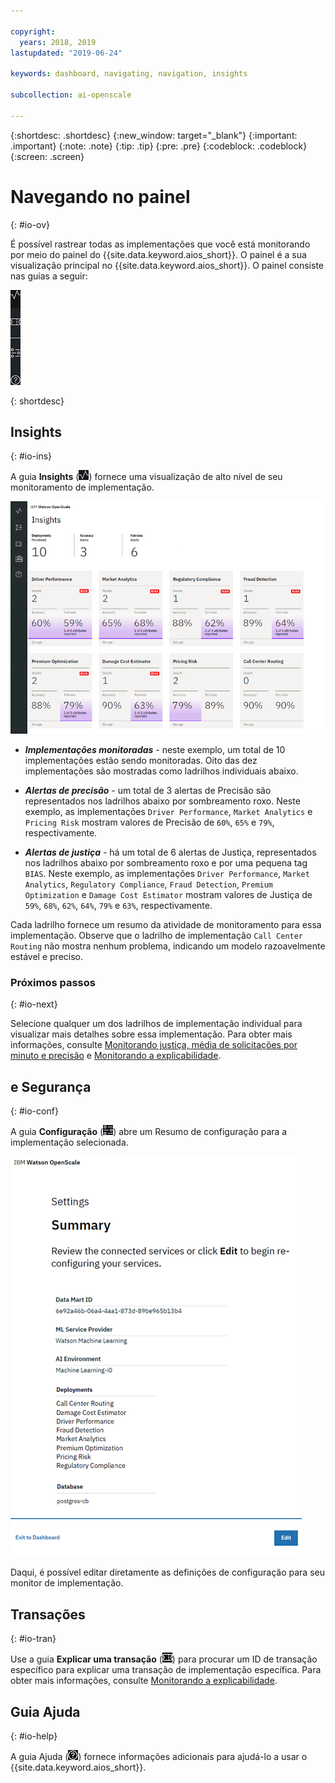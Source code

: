 ```yaml
---

copyright:
  years: 2018, 2019
lastupdated: "2019-06-24"

keywords: dashboard, navigating, navigation, insights

subcollection: ai-openscale

---
```


{:shortdesc: .shortdesc}
{:new_window: target="_blank"}
{:important: .important}
{:note: .note}
{:tip: .tip}
{:pre: .pre}
{:codeblock: .codeblock}
{:screen: .screen}

# Navegando no painel
{: #io-ov}

É possível rastrear todas as implementações que você está monitorando por meio do painel do {{site.data.keyword.aios_short}}. O painel é a sua visualização principal no {{site.data.keyword.aios_short}}. O painel consiste nas guias a seguir:

  ![Insight tabs](images/insight-tabs.png)

{: shortdesc}

## Insights
{: #io-ins}

A guia **Insights** (![Painel Insight](images/insight-dash-tab.png)) fornece uma visualização de alto nível de seu monitoramento de implementação.

  ![Insight dashboard](images/insight-dashboard.png)

- ***Implementações monitoradas*** - neste exemplo, um total de 10 implementações estão sendo monitoradas. Oito das dez implementações são mostradas como ladrilhos individuais abaixo.

- ***Alertas de precisão*** - um total de 3 alertas de Precisão são representados nos ladrilhos abaixo por sombreamento roxo. Neste exemplo, as implementações `Driver Performance`, `Market Analytics` e `Pricing Risk` mostram valores de Precisão de `60%`, `65%` e `79%`, respectivamente.

- ***Alertas de justiça*** - há um total de 6 alertas de Justiça, representados nos ladrilhos abaixo por sombreamento roxo e por uma pequena tag `BIAS`. Neste exemplo, as implementações `Driver Performance`, `Market Analytics`, `Regulatory Compliance`, `Fraud Detection`, `Premium Optimization` e `Damage Cost Estimator` mostram valores de Justiça de `59%`, `68%`, `62%`, `64%`, `79%` e `63%`, respectivamente.

Cada ladrilho fornece um resumo da atividade de monitoramento para essa implementação. Observe que o ladrilho de implementação `Call Center Routing` não mostra nenhum problema, indicando um modelo razoavelmente estável e preciso.

### Próximos passos
{: #io-next}

Selecione qualquer um dos ladrilhos de implementação individual para visualizar mais detalhes sobre essa implementação. Para obter mais informações, consulte [Monitorando justiça, média de solicitações por minuto e precisão](/docs/services/ai-openscale?topic=ai-openscale-it-ov) e [Monitorando a explicabilidade](/docs/services/ai-openscale?topic=ai-openscale-ie-ov).

## e Segurança
{: #io-conf}

A guia **Configuração** (![Guia Configuração](images/insight-config-tab.png)) abre um Resumo de configuração para a implementação selecionada.

  ![Config summary](images/insight-config-summary.png)

Daqui, é possível editar diretamente as definições de configuração para seu monitor de implementação.

## Transações
{: #io-tran}

Use a guia **Explicar uma transação** (![Guia Explicar uma transação](images/insight-transact-tab.png)) para procurar um ID de transação específico para explicar uma transação de implementação
específica. Para obter mais informações, consulte [Monitorando a explicabilidade](/docs/services/ai-openscale?topic=ai-openscale-ie-ov).

## Guia Ajuda
{: #io-help}

A guia Ajuda (![guia Transações](images/insight-help-tab.png)) fornece informações adicionais para ajudá-lo a usar o {{site.data.keyword.aios_short}}.
